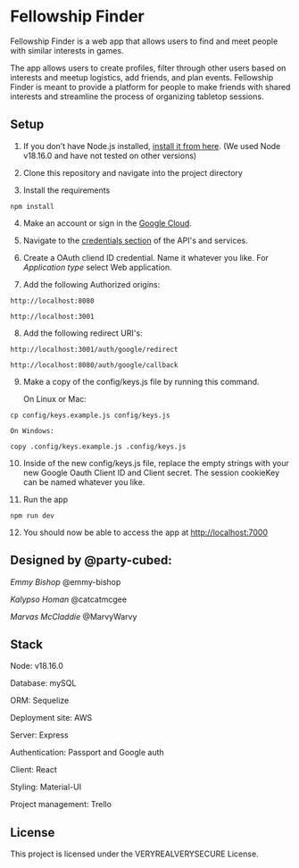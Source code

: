 # Fellowship Finder

Fellowship Finder is a web app that allows users to find and meet people with similar interests in games.

The app allows users to create profiles, filter through other users based on interests and meetup logistics, add friends, and plan events. Fellowship Finder is meant to provide a platform for people to make friends with shared interests and streamline the process of organizing tabletop sessions.

## Setup
1. If you don’t have Node.js installed, [install it from here](https://nodejs.org/en/). (We used Node v18.16.0 and have not tested on other versions)

2. Clone this repository and navigate into the project directory

3. Install the requirements

```
npm install
```

4. Make an account or sign in the [Google Cloud](https://cloud.google.com/).

5. Navigate to the [credentials section](https://console.cloud.google.com/apis/credentials?project=massive-concept-383720) of the API's and services.

6. Create a OAuth cliend ID credential. Name it whatever you like. For *Application type* select Web application. 

7. Add the following Authorized origins:
```
http://localhost:8080
```
```
http://localhost:3001
```

8. Add the following redirect URI's:

```
http://localhost:3001/auth/google/redirect
```
```
http://localhost:8080/auth/google/callback
```


9. Make a copy of the config/keys.js file by running this command.

    On Linux or Mac: 

```
cp config/keys.example.js config/keys.js
```

    On Windows:

```
copy .config/keys.example.js .config/keys.js
```

10. Inside of the new config/keys.js file, replace the empty strings with your new Google Oauth Client ID and Client secret. The session cookieKey can be named whatever you like. 

11. Run the app

```
npm run dev
```


12. You should now be able to access the app at [http://localhost:7000](http://localhost:7000)

## Designed by @party-cubed:
  *Emmy Bishop*
  @emmy-bishop

  *Kalypso Homan* 
  @catcatmcgee

  *Marvas McCladdie*
  @MarvyWarvy

## Stack

Node: v18.16.0

Database: mySQL

ORM: Sequelize

Deployment site: AWS

Server: Express

Authentication: Passport and Google auth

Client: React

Styling: Material-UI

Project management: Trello


## License
This project is licensed under the VERYREALVERYSECURE License.

